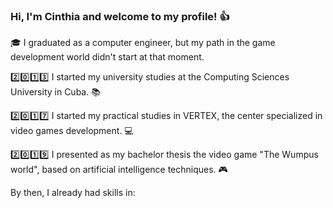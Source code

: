 ### Hi, I'm Cinthia and welcome to my profile! :+1: 

:mortar_board: I graduated as a computer engineer, but my path in the game development world didn't start at that moment. 

:two::zero::one::three: I started my university studies at the Computing Sciences University in Cuba. :books:

:two::zero::one::seven: I started my practical studies in VERTEX, the center specialized in video games development. :computer:

:two::zero::one::nine: I presented as my bachelor thesis the video game "The Wumpus world", based on artificial intelligence techniques. :video_game:

By then, I already had skills in: 




<!--
**CinthiaCuza/CinthiaCuza** is a ✨ _special_ ✨ repository because its `README.md` (this file) appears on your GitHub profile.

Here are some ideas to get you started:

- 🔭 I’m currently working on ...
- 🌱 I’m currently learning ...
- 👯 I’m looking to collaborate on ...
- 🤔 I’m looking for help with ...
- 💬 Ask me about ...
- 📫 How to reach me: ...
- 😄 Pronouns: ...
- ⚡ Fun fact: ...
-->
